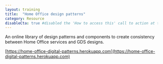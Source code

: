 ```yaml
---
layout: training
title:  "Home Office design patterns"
category: Resource
disableCta: true #disabled the 'How to access this' call to action at the bottom of the page template
---
```


An online library of design patterns and components to create consistency between Home Office services and GDS designs.

[https://home-office-digital-patterns.herokuapp.com](https://home-office-digital-patterns.herokuapp.com)
